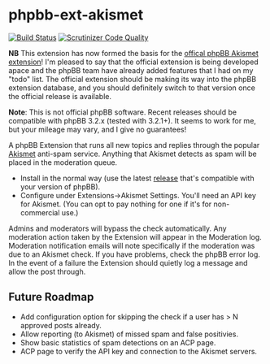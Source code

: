 # phpbb-ext-akismet

[![Build Status](https://travis-ci.org/gothick/phpbb-ext-akismet.svg?branch=master)](https://travis-ci.org/gothick/phpbb-ext-akismet)
[![Scrutinizer Code Quality](https://scrutinizer-ci.com/g/gothick/phpbb-ext-akismet/badges/quality-score.png?b=master)](https://scrutinizer-ci.com/g/gothick/phpbb-ext-akismet/?branch=master)

**NB** This extension has now formed the basis for the [offical phpBB
Akismet extension](https://github.com/phpbb-extensions/akismet)! I'm
pleased to say that the official extension is being developed apace
and the phpBB team have already added features that I had on my "todo"
list. The official extension should be making its way into the phpBB
extension database, and you should definitely switch to that version
once the official release is available.

**Note**: This is not official phpBB software. Recent releases should be compatible with
phpBB 3.2.x (tested with 3.2.1+). It seems to work for me, but your mileage may vary, and
I give no guarantees!

A phpBB Extension that runs all new topics and replies through the popular 
[Akismet](http://akismet.com) anti-spam service. Anything that Akismet detects as spam
will be placed in the moderation queue.

* Install in the normal way (use the latest [release](https://github.com/gothick/phpbb-ext-akismet/releases) that's compatible with your version of phpBB).
* Configure under Extensions->Akismet Settings. You'll need an API key for Akismet. 
(You can opt to pay nothing for one if it's for non-commercial use.)

Admins and moderators will bypass the check automatically. Any moderation action taken by 
the Extension will appear in the Moderation log. Moderation notification emails will note
specifically if the moderation was due to an Akismet check. If you have problems, check
the phpBB error log. In the event of a failure the Extension should quietly log a message
and allow the post through.

## Future Roadmap

* Add configuration option for skipping the check if a user has > N approved posts already.
* Allow reporting (to Akismet) of missed spam and false positivies.
* Show basic statistics of spam detections on an ACP page.
* ACP page to verify the API key and connection to the Akismet servers.
